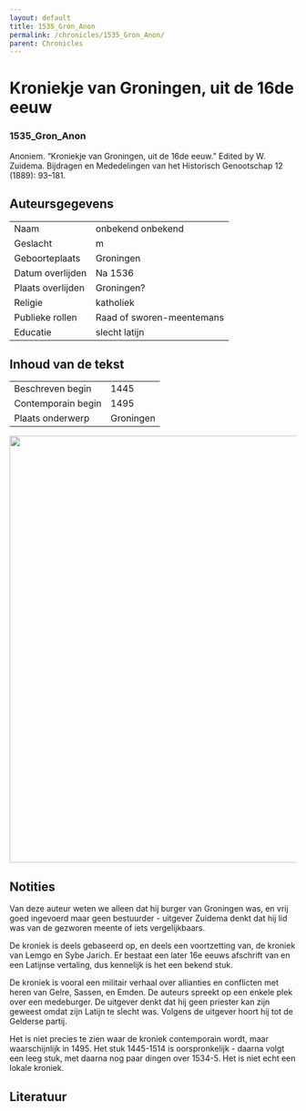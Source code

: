 ```yaml
---
layout: default
title: 1535_Gron_Anon
permalink: /chronicles/1535_Gron_Anon/
parent: Chronicles
--- 
```



# Kroniekje van Groningen, uit de 16de eeuw 

### 1535_Gron_Anon 

Anoniem. “Kroniekje van Groningen, uit de 16de eeuw.” Edited by W. Zuidema. Bijdragen en Mededelingen van het Historisch Genootschap 12 (1889): 93–181. 

## Auteursgegevens 

| | | 
| --------------- | --------------- | 
| Naam | onbekend onbekend | 
| Geslacht | m | 
| Geboorteplaats | Groningen | 
| Datum overlijden | Na 1536 | 
| Plaats overlijden | Groningen? | 
| Religie | katholiek | 
| Publieke rollen | Raad of sworen-meentemans | 
| Educatie | slecht latijn | 

## Inhoud van de tekst 

| | | 
| --------------- | --------------- | 
| Beschreven begin | 1445 | 
| Contemporain begin | 1495 | 
| Plaats onderwerp | Groningen | 

[<img src="..\..\barplots_chronicles\1535_Gron_Anon.jpg" width="750"/>](..\..\barplots_chronicles\1535_Gron_Anon.jpg) 

## Notities 

Van deze auteur weten we alleen dat hij burger van Groningen was, en vrij goed
ingevoerd maar geen bestuurder - uitgever Zuidema denkt dat hij lid was van de
gezworen meente of iets vergelijkbaars.

De kroniek is deels gebaseerd op, en deels een voortzetting van, de kroniek
van Lemgo en Sybe Jarich. Er bestaat een later 16e eeuws afschrift van en een
Latijnse vertaling, dus kennelijk is het een bekend stuk.

De kroniek is vooral een militair verhaal over allianties en conflicten met
heren van Gelre, Sassen, en Emden. De auteurs spreekt op een enkele plek over
een medeburger. De uitgever denkt dat hij geen priester kan zijn geweest omdat
zijn Latijn te slecht was. Volgens de uitgever hoort hij tot de Gelderse
partij.

Het is niet precies te zien waar de kroniek contemporain wordt, maar
waarschijnlijk in 1495. Het stuk 1445-1514 is oorspronkelijk - daarna volgt
een leeg stuk, met daarna nog paar dingen over 1534-5. Het is niet echt een
lokale kroniek.



## Literatuur 

